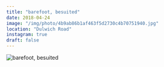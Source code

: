 ```yaml
---
title: "barefoot, besuited"
date: 2018-04-24
image: "/img/photo/4b9ab86b1af463f5d2730c4b70751940.jpg"
location: "Dulwich Road"
instagram: true
draft: false
---
```


![barefoot, besuited](/img/photo/4b9ab86b1af463f5d2730c4b70751940.jpg)
